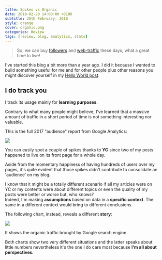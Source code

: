```yaml
---
title: Spikes vs Organic
date: 2018-02-28 14:00:00 +0100
subtitle: 28th February, 2018
style: orange
cover: organic.png
categories: Review
tags: [review, blog, analytics, stats]
---
```


> So, we can buy [followers](https://www.nytimes.com/interactive/2018/01/27/technology/social-media-bots.html) and [web-traffic](https://automattic.design/2018/02/05/paying-my-way-to-success-a-follow-up/) these days, what a great time to live! 

I've started this blog a bit more than a year ago. I did it because I wanted to build something useful for me and for other people plus other reasons you might discover yourself in my [Hello World post](/blog/hello-world/).

## I do track you

I track its usage mainly for **learning purposes**.

Contrary to what many people might believe, I've learned that a massive amount of traffic in a short period of time is not something interesting nor valuable.

This is the full 2017 "audience" report from Google Analytics:

![](/assets/posts/spikes-vs-organic/spike.png)

You can easily spot a couple of spikes thanks to **YC** since two of my posts happened to live on its front page for a whole day.

Aside from the momentary happiness of having hundreds of users over my pages, it's quite evident that those spikes didn't contribute to consolidate an 'audience' on my blog. 

I know that it might be a totally different scenario if all my articles were on YC or my contents were about different topics or even the quality of my posts were better or worse but, who knows?  
Indeed, I'm making **assumptions** based on data in a **specific context**. The same in a different context would bring to different conclusions.

The following chart, instead, reveals a different **story**:

![](/assets/posts/spikes-vs-organic/organic.png)

It shows the organic traffic brought by Google search engine.

Both charts show two very different situations and the latter speaks about little numbers nevertheless it's the one I do care most because **I'm all about perspectives**.
